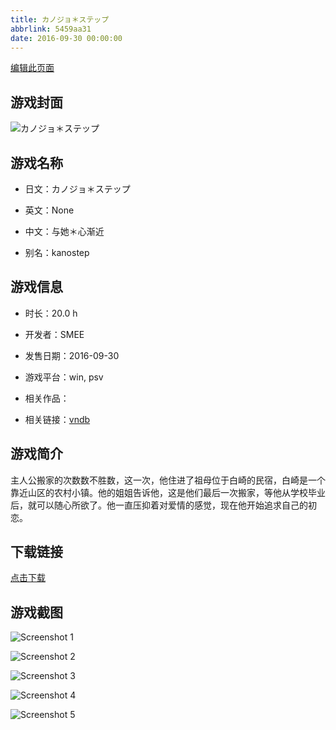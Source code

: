 ```yaml
---
title: カノジョ＊ステップ
abbrlink: 5459aa31
date: 2016-09-30 00:00:00
---
```

[编辑此页面](https://github.com/ACG-3/ADV3-source/blob/main/source/_posts/games/%E3%82%AB%E3%83%8E%E3%82%B8%E3%83%A7%EF%BC%8A%E3%82%B9%E3%83%86%E3%83%83%E3%83%97.md)

## 游戏封面

![カノジョ＊ステップ](https%3A//pan.timero.xyz/onedrive/img_lib_001/%E3%82%AB%E3%83%8E%E3%82%B8%E3%83%A7%EF%BC%8A%E3%82%B9%E3%83%86%E3%83%83%E3%83%97_cover.avif)


## 游戏名称

- 日文：カノジョ＊ステップ
- 英文：None
- 中文：与她＊心渐近

- 别名：kanostep


## 游戏信息

- 时长：20.0 h
- 开发者：SMEE
- 发售日期：2016-09-30
- 游戏平台：win, psv
- 相关作品：

- 相关链接：[vndb](https://vndb.org/v19347)


## 游戏简介

主人公搬家的次数数不胜数，这一次，他住进了祖母位于白崎的民宿，白崎是一个靠近山区的农村小镇。他的姐姐告诉他，这是他们最后一次搬家，等他从学校毕业后，就可以随心所欲了。他一直压抑着对爱情的感觉，现在他开始追求自己的初恋。




## 下载链接

[点击下载](https://pan.timero.xyz/onedrive/adv_lib_001/%E3%82%AB%E3%83%8E%E3%82%B8%E3%83%A7%EF%BC%8A%E3%82%B9%E3%83%86%E3%83%83%E3%83%97)


## 游戏截图


![Screenshot 1](https%3A//pan.timero.xyz/onedrive/img_lib_001/%E3%82%AB%E3%83%8E%E3%82%B8%E3%83%A7%EF%BC%8A%E3%82%B9%E3%83%86%E3%83%83%E3%83%97_Screenshot_1.avif)

![Screenshot 2](https%3A//pan.timero.xyz/onedrive/img_lib_001/%E3%82%AB%E3%83%8E%E3%82%B8%E3%83%A7%EF%BC%8A%E3%82%B9%E3%83%86%E3%83%83%E3%83%97_Screenshot_2.avif)

![Screenshot 3](https%3A//pan.timero.xyz/onedrive/img_lib_001/%E3%82%AB%E3%83%8E%E3%82%B8%E3%83%A7%EF%BC%8A%E3%82%B9%E3%83%86%E3%83%83%E3%83%97_Screenshot_3.avif)

![Screenshot 4](https%3A//pan.timero.xyz/onedrive/img_lib_001/%E3%82%AB%E3%83%8E%E3%82%B8%E3%83%A7%EF%BC%8A%E3%82%B9%E3%83%86%E3%83%83%E3%83%97_Screenshot_4.avif)

![Screenshot 5](https%3A//pan.timero.xyz/onedrive/img_lib_001/%E3%82%AB%E3%83%8E%E3%82%B8%E3%83%A7%EF%BC%8A%E3%82%B9%E3%83%86%E3%83%83%E3%83%97_Screenshot_5.avif)

